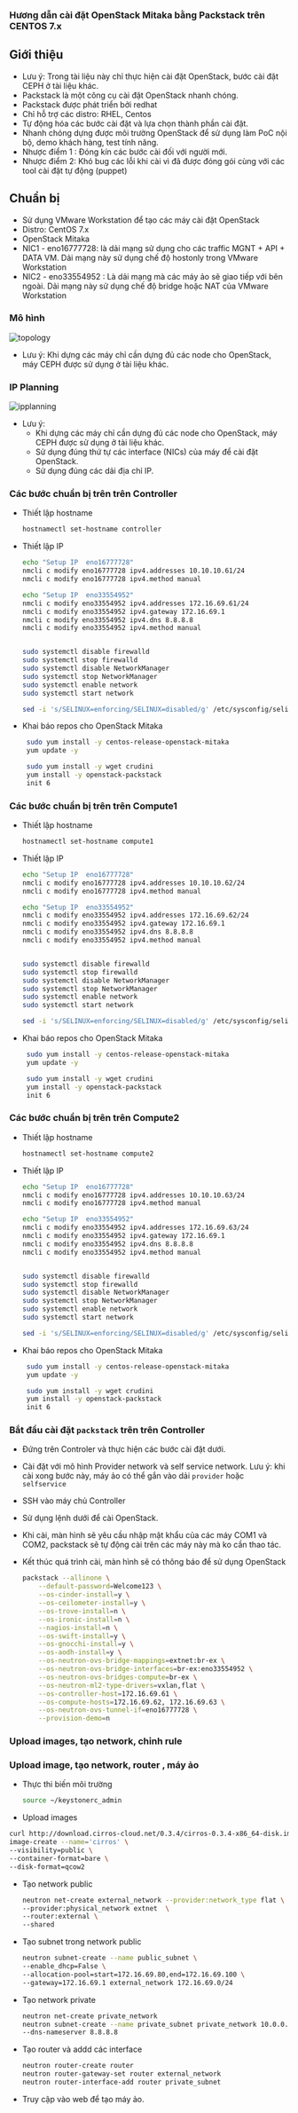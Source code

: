 ### Hương dẫn cài đặt OpenStack Mitaka bằng Packstack trên CENTOS 7.x

## Giới thiệu

- Lưu ý: Trong tài liệu này chỉ thực hiện cài đặt OpenStack, bước cài đặt CEPH ở tài liệu khác.
- Packstack là một công cụ cài đặt OpenStack nhanh chóng.
- Packstack được phát triển bởi redhat
- Chỉ hỗ trợ các distro: RHEL, Centos
- Tự động hóa các bước cài đặt và lựa chọn thành phần cài đặt.
- Nhanh chóng dựng được môi trường OpenStack để sử dụng làm PoC nội bộ, demo khách hàng, test tính năng.
- Nhược điểm 1 : Đóng kín các bước cài đối với người mới.
- Nhược điểm 2: Khó bug các lỗi khi cài vì đã được đóng gói cùng với các tool cài đặt tự động (puppet)


## Chuẩn bị

- Sử dụng VMware Workstation để tạo các máy cài đặt OpenStack
- Distro: CentOS 7.x
- OpenStack Mitaka
- NIC1 - eno16777728: là dải mạng sử dụng cho các traffic MGNT + API + DATA VM. Dải mạng này sử dụng chế độ hostonly trong VMware Workstation
- NIC2 - eno33554952 : Là dải mạng mà các máy ảo sẽ giao tiếp với bên ngoài. Dải mạng này sử dụng chế độ bridge hoặc NAT của VMware Workstation


### Mô hình

![topology](../images/Topology_OPS_CEPH_RDO.png)

- Lưu ý: Khi dựng các máy chỉ cần dựng đủ các node cho OpenStack, máy CEPH được sử dụng ở tài liệu khác.

### IP Planning

![ipplanning](../images/IP_Planning_OpenStack_CEPH_RDO.png)

- Lưu ý: 
  - Khi dựng các máy chỉ cần dựng đủ các node cho OpenStack, máy CEPH được sử dụng ở tài liệu khác.
  - Sử dụng đúng thứ tự các interface (NICs) của máy để cài đặt OpenStack.
  - Sử dụng đúng các dải địa chỉ IP.

### Các bước chuẩn bị trên trên Controller


- Thiết lập hostname

	```sh
	hostnamectl set-hostname controller
	```

- Thiết lập IP 

    ```sh
    echo "Setup IP  eno16777728"
    nmcli c modify eno16777728 ipv4.addresses 10.10.10.61/24
    nmcli c modify eno16777728 ipv4.method manual

    echo "Setup IP  eno33554952"
    nmcli c modify eno33554952 ipv4.addresses 172.16.69.61/24
    nmcli c modify eno33554952 ipv4.gateway 172.16.69.1
    nmcli c modify eno33554952 ipv4.dns 8.8.8.8
    nmcli c modify eno33554952 ipv4.method manual


    sudo systemctl disable firewalld
    sudo systemctl stop firewalld
    sudo systemctl disable NetworkManager
    sudo systemctl stop NetworkManager
    sudo systemctl enable network
    sudo systemctl start network

    sed -i 's/SELINUX=enforcing/SELINUX=disabled/g' /etc/sysconfig/selinux

    ```
- Khai báo repos cho OpenStack Mitaka

   ```sh
    sudo yum install -y centos-release-openstack-mitaka
    yum update -y

    sudo yum install -y wget crudini
    yum install -y openstack-packstack
    init 6
    ```



### Các bước chuẩn bị trên trên Compute1

- Thiết lập hostname

    ```sh
    hostnamectl set-hostname compute1
    ```

- Thiết lập IP 

    ```sh
    echo "Setup IP  eno16777728"
    nmcli c modify eno16777728 ipv4.addresses 10.10.10.62/24
    nmcli c modify eno16777728 ipv4.method manual

    echo "Setup IP  eno33554952"
    nmcli c modify eno33554952 ipv4.addresses 172.16.69.62/24
    nmcli c modify eno33554952 ipv4.gateway 172.16.69.1
    nmcli c modify eno33554952 ipv4.dns 8.8.8.8
    nmcli c modify eno33554952 ipv4.method manual


    sudo systemctl disable firewalld
    sudo systemctl stop firewalld
    sudo systemctl disable NetworkManager
    sudo systemctl stop NetworkManager
    sudo systemctl enable network
    sudo systemctl start network

    sed -i 's/SELINUX=enforcing/SELINUX=disabled/g' /etc/sysconfig/selinux
    ```

- Khai báo repos cho OpenStack Mitaka

   ```sh
    sudo yum install -y centos-release-openstack-mitaka
    yum update -y

    sudo yum install -y wget crudini
    yum install -y openstack-packstack
    init 6
    ```

### Các bước chuẩn bị trên trên Compute2

- Thiết lập hostname

    ```sh
    hostnamectl set-hostname compute2
    ```

- Thiết lập IP 

    ```sh
    echo "Setup IP  eno16777728"
    nmcli c modify eno16777728 ipv4.addresses 10.10.10.63/24
    nmcli c modify eno16777728 ipv4.method manual

    echo "Setup IP  eno33554952"
    nmcli c modify eno33554952 ipv4.addresses 172.16.69.63/24
    nmcli c modify eno33554952 ipv4.gateway 172.16.69.1
    nmcli c modify eno33554952 ipv4.dns 8.8.8.8
    nmcli c modify eno33554952 ipv4.method manual


    sudo systemctl disable firewalld
    sudo systemctl stop firewalld
    sudo systemctl disable NetworkManager
    sudo systemctl stop NetworkManager
    sudo systemctl enable network
    sudo systemctl start network

    sed -i 's/SELINUX=enforcing/SELINUX=disabled/g' /etc/sysconfig/selinux
    ```

- Khai báo repos cho OpenStack Mitaka

   ```sh
    sudo yum install -y centos-release-openstack-mitaka
    yum update -y

    sudo yum install -y wget crudini
    yum install -y openstack-packstack
    init 6
    ```

    
### Bắt đầu cài đặt `packstack` trên trên Controller

- Đứng trên Controler và thực hiện các bước cài đặt dưới.

- Cài đặt với mô hình Provider network và self service network. Lưu ý: khi cài xong bước này, máy ảo có thể gắn vào dải `provider` hoặc `selfservice`
- SSH vào máy chủ Controller
- Sử dụng lệnh dưới để cài OpenStack.
- Khi cài, màn hình sẽ yêu cầu nhập mật khẩu của các máy COM1 và COM2, packstack sẽ tự động cài trên các máy này mà ko cần thao tác.

- Kết thúc quá trình cài, màn hình sẽ có thông báo để sử dụng OpenStack


    ```sh
    packstack --allinone \
        --default-password=Welcome123 \
        --os-cinder-install=y \
        --os-ceilometer-install=y \
        --os-trove-install=n \
        --os-ironic-install=n \
        --nagios-install=n \
        --os-swift-install=y \
        --os-gnocchi-install=y \
        --os-aodh-install=y \
        --os-neutron-ovs-bridge-mappings=extnet:br-ex \
        --os-neutron-ovs-bridge-interfaces=br-ex:eno33554952 \
        --os-neutron-ovs-bridges-compute=br-ex \
        --os-neutron-ml2-type-drivers=vxlan,flat \
        --os-controller-host=172.16.69.61 \
        --os-compute-hosts=172.16.69.62, 172.16.69.63 \
        --os-neutron-ovs-tunnel-if=eno16777728 \
        --provision-demo=n
	```

###  Upload images, tạo network, chỉnh rule

### Upload image, tạo network, router , máy ảo

- Thực thi biến môi trường

    ```sh
    source ~/keystonerc_admin
    ```

- Upload images

```sh
curl http://download.cirros-cloud.net/0.3.4/cirros-0.3.4-x86_64-disk.img | glance \
image-create --name='cirros' \
--visibility=public \
--container-format=bare \
--disk-format=qcow2
```

- Tạo network public 

    ```sh
    neutron net-create external_network --provider:network_type flat \
    --provider:physical_network extnet  \
    --router:external \
    --shared
    ```

- Tạo subnet trong network public 

    ```sh
    neutron subnet-create --name public_subnet \
    --enable_dhcp=False \
    --allocation-pool=start=172.16.69.80,end=172.16.69.100 \
    --gateway=172.16.69.1 external_network 172.16.69.0/24
    ```

- Tạo network private

    ```sh
    neutron net-create private_network
    neutron subnet-create --name private_subnet private_network 10.0.0.0/24 \
    --dns-nameserver 8.8.8.8
    ```

- Tạo router và addd các interface

    ```sh
    neutron router-create router
    neutron router-gateway-set router external_network
    neutron router-interface-add router private_subnet
    ```

- Truy cập vào web để tạo máy ảo.